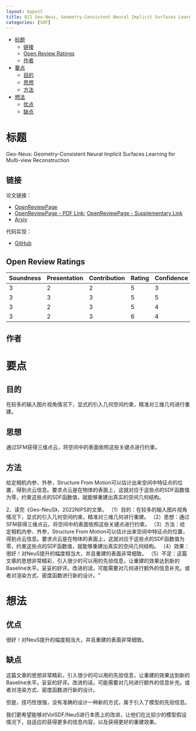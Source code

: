 ```yaml
---
layout: mypost
title: 021 Geo-Neus, Geometry-Consistent Neural Implicit Surfaces Learning for Multi-view Reconstruction
categories: [SDF]
---
```


- [标题](#标题)
  - [链接](#链接)
  - [Open Review Ratings](#open-review-ratings)
  - [作者](#作者)
- [要点](#要点)
  - [目的](#目的)
  - [思想](#思想)
  - [方法](#方法)
- [想法](#想法)
  - [优点](#优点)
  - [缺点](#缺点)

# 标题

Geo-Neus: Geometry-Consistent Neural Implicit Surfaces Learning for Multi-view Reconstruction

## 链接

论文链接：

- [OpenReviewPage](https://openreview.net/forum?id=JvIFpZOjLF4)
- [OpenReviewPage - PDF Link](https://openreview.net/pdf?id=JvIFpZOjLF4); [OpenReviewPage - Supplementary Link](https://openreview.net/pdf?id=JvIFpZOjLF4)
- [Arxiv](https://arxiv.org/abs/2205.15848)


代码实现：

- [GitHub](https://github.com/GhiXu/Geo-Neus)

## Open Review Ratings

|Soundness|Presentation|Contribution|Rating|Confidence|
| --- | --- | --- | ---| --- | 
| 3 | 2 | 2 | 5 | 3 |
| 3 | 3 | 3 | 5 | 5 |
| 3 | 2 | 3 | 5 | 4 |
| 3 | 2 | 3 | 6 | 4 |

##  作者



# 要点

## 目的

在较多的输入图片视角情况下，显式的引入几何空间约束，精准对三维几何进行重建。


## 思想

通过SFM获得三维点云，将空间中的表面依照这些关键点进行约束。

## 方法

给定相机内参、外参，Structure From Motion可以估计出来空间中特征点的位置，得到点云信息。要求点云是在物体的表面上，这就对应于这些点的SDF函数值为零，约束这些点的SDF函数值，就能够重建出真实的空间几何结构。

2、读完《Geo-NeuS》，2022NIPS的文章。
（1）目的：在较多的输入图片视角情况下，显式的引入几何空间约束，精准对三维几何进行重建。
（2）思想：通过SFM获得三维点云，将空间中的表面依照这些关键点进行约束。
（3）方法：给定相机内参、外参，Structure From Motion可以估计出来空间中特征点的位置，得到点云信息。要求点云是在物体的表面上，这就对应于这些点的SDF函数值为零，约束这些点的SDF函数值，就能够重建出真实的空间几何结构。
（4）效果：很好！对NeuS提升的幅度相当大，并且重建的表面非常细致。
（5）不足：这篇文章的思想非常精彩，引入很少的可以用的先验信息，让重建的效果达到新的Baseline水平。妥妥的好评。改进的话，可能需要对几何进行额外的信息补充。或者对渲染方式、密度函数进行新的设计。"


# 想法



## 优点

很好！对NeuS提升的幅度相当大，并且重建的表面非常细致。     

## 缺点

这篇文章的思想非常精彩，引入很少的可以用的先验信息，让重建的效果达到新的Baseline水平。妥妥的好评。改进的话，可能需要对几何进行额外的信息补充。或者对渲染方式、密度函数进行新的设计。

但是，技巧性很强，没有准确的设计一种新的方式，属于引入了模型的先验信息。

我们更希望能够对VolSDF/NeuS进行本质上的改进，让他们在比较少的模型假设情况下，自适应的获得更多的信息内容，以及获得更好的重建效果。

